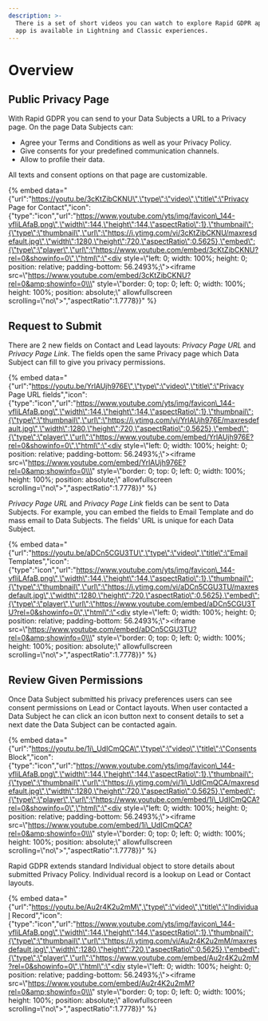 ```yaml
---
description: >-
  There is a set of short videos you can watch to explore Rapid GDPR app. This
  app is available in Lightning and Classic experiences.
---
```


# Overview

## Public Privacy Page

With Rapid GDPR you can send to your Data Subjects a URL to a Privacy page. On the page Data Subjects can:

* Agree your Terms and Conditions as well as your Privacy Policy.
* Give consents for your predefined communication channels.
* Allow to profile their data.

All texts and consent options on that page are customizable.

{% embed data="{\"url\":\"https://youtu.be/3cKtZibCKNU\",\"type\":\"video\",\"title\":\"Privacy Page for Contact\",\"icon\":{\"type\":\"icon\",\"url\":\"https://www.youtube.com/yts/img/favicon\_144-vfliLAfaB.png\",\"width\":144,\"height\":144,\"aspectRatio\":1},\"thumbnail\":{\"type\":\"thumbnail\",\"url\":\"https://i.ytimg.com/vi/3cKtZibCKNU/maxresdefault.jpg\",\"width\":1280,\"height\":720,\"aspectRatio\":0.5625},\"embed\":{\"type\":\"player\",\"url\":\"https://www.youtube.com/embed/3cKtZibCKNU?rel=0&showinfo=0\",\"html\":\"<div style=\\\"left: 0; width: 100%; height: 0; position: relative; padding-bottom: 56.2493%;\\\"><iframe src=\\\"https://www.youtube.com/embed/3cKtZibCKNU?rel=0&amp;showinfo=0\\\" style=\\\"border: 0; top: 0; left: 0; width: 100%; height: 100%; position: absolute;\\\" allowfullscreen scrolling=\\\"no\\\"></iframe></div>\",\"aspectRatio\":1.7778}}" %}

## Request to Submit

There are 2 new fields on Contact and Lead layouts: _Privacy Page URL_ and _Privacy Page Link_. The fields open the same Privacy page which Data Subject can fill to give you privacy permissions.

{% embed data="{\"url\":\"https://youtu.be/YrlAUjh976E\",\"type\":\"video\",\"title\":\"Privacy Page URL fields\",\"icon\":{\"type\":\"icon\",\"url\":\"https://www.youtube.com/yts/img/favicon\_144-vfliLAfaB.png\",\"width\":144,\"height\":144,\"aspectRatio\":1},\"thumbnail\":{\"type\":\"thumbnail\",\"url\":\"https://i.ytimg.com/vi/YrlAUjh976E/maxresdefault.jpg\",\"width\":1280,\"height\":720,\"aspectRatio\":0.5625},\"embed\":{\"type\":\"player\",\"url\":\"https://www.youtube.com/embed/YrlAUjh976E?rel=0&showinfo=0\",\"html\":\"<div style=\\\"left: 0; width: 100%; height: 0; position: relative; padding-bottom: 56.2493%;\\\"><iframe src=\\\"https://www.youtube.com/embed/YrlAUjh976E?rel=0&amp;showinfo=0\\\" style=\\\"border: 0; top: 0; left: 0; width: 100%; height: 100%; position: absolute;\\\" allowfullscreen scrolling=\\\"no\\\"></iframe></div>\",\"aspectRatio\":1.7778}}" %}

_Privacy Page URL_ and _Privacy Page Link_ fields can be sent to Data Subjects. For example, you can embed the fields to Email Template and do mass email to Data Subjects. The fields' URL is unique for each Data Subject.

{% embed data="{\"url\":\"https://youtu.be/aDCn5CGU3TU\",\"type\":\"video\",\"title\":\"Email Templates\",\"icon\":{\"type\":\"icon\",\"url\":\"https://www.youtube.com/yts/img/favicon\_144-vfliLAfaB.png\",\"width\":144,\"height\":144,\"aspectRatio\":1},\"thumbnail\":{\"type\":\"thumbnail\",\"url\":\"https://i.ytimg.com/vi/aDCn5CGU3TU/maxresdefault.jpg\",\"width\":1280,\"height\":720,\"aspectRatio\":0.5625},\"embed\":{\"type\":\"player\",\"url\":\"https://www.youtube.com/embed/aDCn5CGU3TU?rel=0&showinfo=0\",\"html\":\"<div style=\\\"left: 0; width: 100%; height: 0; position: relative; padding-bottom: 56.2493%;\\\"><iframe src=\\\"https://www.youtube.com/embed/aDCn5CGU3TU?rel=0&amp;showinfo=0\\\" style=\\\"border: 0; top: 0; left: 0; width: 100%; height: 100%; position: absolute;\\\" allowfullscreen scrolling=\\\"no\\\"></iframe></div>\",\"aspectRatio\":1.7778}}" %}

## Review Given Permissions

Once Data Subject submitted his privacy preferences users can see consent permissions on Lead or Contact layouts. When user contacted a Data Subject he can click an icon button next to consent details to set a next date the Data Subject can be contacted again.

{% embed data="{\"url\":\"https://youtu.be/1i\_UdICmQCA\",\"type\":\"video\",\"title\":\"Consents Block\",\"icon\":{\"type\":\"icon\",\"url\":\"https://www.youtube.com/yts/img/favicon\_144-vfliLAfaB.png\",\"width\":144,\"height\":144,\"aspectRatio\":1},\"thumbnail\":{\"type\":\"thumbnail\",\"url\":\"https://i.ytimg.com/vi/1i\_UdICmQCA/maxresdefault.jpg\",\"width\":1280,\"height\":720,\"aspectRatio\":0.5625},\"embed\":{\"type\":\"player\",\"url\":\"https://www.youtube.com/embed/1i\_UdICmQCA?rel=0&showinfo=0\",\"html\":\"<div style=\\\"left: 0; width: 100%; height: 0; position: relative; padding-bottom: 56.2493%;\\\"><iframe src=\\\"https://www.youtube.com/embed/1i\_UdICmQCA?rel=0&amp;showinfo=0\\\" style=\\\"border: 0; top: 0; left: 0; width: 100%; height: 100%; position: absolute;\\\" allowfullscreen scrolling=\\\"no\\\"></iframe></div>\",\"aspectRatio\":1.7778}}" %}

Rapid GDPR extends standard Individual object to store details about submitted Privacy Policy. Individual record is a lookup on Lead or Contact layouts.

{% embed data="{\"url\":\"https://youtu.be/Au2r4K2u2mM\",\"type\":\"video\",\"title\":\"Individual Record\",\"icon\":{\"type\":\"icon\",\"url\":\"https://www.youtube.com/yts/img/favicon\_144-vfliLAfaB.png\",\"width\":144,\"height\":144,\"aspectRatio\":1},\"thumbnail\":{\"type\":\"thumbnail\",\"url\":\"https://i.ytimg.com/vi/Au2r4K2u2mM/maxresdefault.jpg\",\"width\":1280,\"height\":720,\"aspectRatio\":0.5625},\"embed\":{\"type\":\"player\",\"url\":\"https://www.youtube.com/embed/Au2r4K2u2mM?rel=0&showinfo=0\",\"html\":\"<div style=\\\"left: 0; width: 100%; height: 0; position: relative; padding-bottom: 56.2493%;\\\"><iframe src=\\\"https://www.youtube.com/embed/Au2r4K2u2mM?rel=0&amp;showinfo=0\\\" style=\\\"border: 0; top: 0; left: 0; width: 100%; height: 100%; position: absolute;\\\" allowfullscreen scrolling=\\\"no\\\"></iframe></div>\",\"aspectRatio\":1.7778}}" %}



